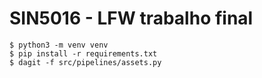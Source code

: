 # SIN5016 - LFW trabalho final

```
$ python3 -m venv venv
$ pip install -r requirements.txt
$ dagit -f src/pipelines/assets.py
```